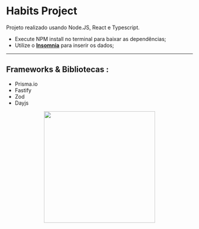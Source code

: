 # Habits Project

Projeto realizado usando Node.JS, React e Typescript.

- Execute NPM install no terminal para baixar as dependências;
- Utilize o **[Insomnia](https://insomnia.rest/)** para inserir os dados;

_____________________

## Frameworks & Bibliotecas : 
- Prisma.io 
- Fastify 
- Zod 
- Dayjs

<div align="center">
<img src="https://github.com/luchenrique/projeto-habits/issues/1#issue-1644925646" width="300px" /> 
</div>
